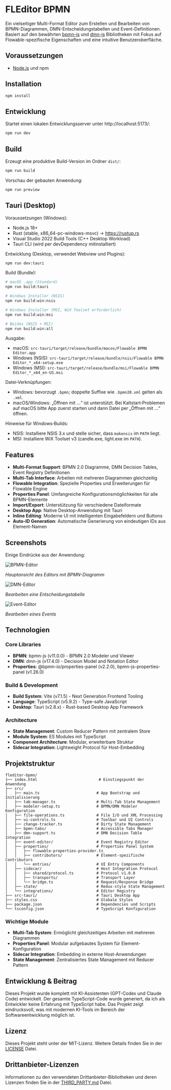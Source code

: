 # FLEditor BPMN

Ein vielseitiger Multi-Format Editor zum Erstellen und Bearbeiten von BPMN-Diagrammen, DMN-Entscheidungstabellen und Event-Definitionen. Basiert auf den bewährten [bpmn-js](https://github.com/bpmn-io/bpmn-js) und [dmn-js](https://github.com/bpmn-io/dmn-js) Bibliotheken mit Fokus auf Flowable-spezifische Eigenschaften und eine intuitive Benutzeroberfläche.

## Voraussetzungen

- [Node.js](https://nodejs.org/) und npm

## Installation

```bash
npm install
```

## Entwicklung

Startet einen lokalen Entwicklungsserver unter http://localhost:5173/:

```bash
npm run dev
```

## Build

Erzeugt eine produktive Build-Version im Ordner `dist/`:

```bash
npm run build
```

Vorschau der gebauten Anwendung:

```bash
npm run preview
```

## Tauri (Desktop)

Voraussetzungen (Windows):
- Node.js 18+
- Rust (stable, x86_64-pc-windows-msvc) → https://rustup.rs
- Visual Studio 2022 Build Tools (C++ Desktop Workload)
- Tauri CLI (wird per devDependency mitinstalliert)

Entwicklung (Desktop, verwendet Webview und Plugins):

```bash
npm run dev:tauri
```

Build (Bundle):

```bash
# macOS .app (Standard)
npm run build:tauri

# Windows Installer (NSIS)
npm run build:win:nsis

# Windows Installer (MSI, WiX Toolset erforderlich)
npm run build:win:msi

# Beides (NSIS + MSI)
npm run build:win:all
```

Ausgabe:
- macOS: `src-tauri/target/release/bundle/macos/Flowable BPMN Editor.app`
- Windows (NSIS): `src-tauri/target/release/bundle/nsis/Flowable BPMN Editor_*_x64-setup.exe`
- Windows (MSI):  `src-tauri/target/release/bundle/msi/Flowable BPMN Editor_*_x64_en-US.msi`

Datei‑Verknüpfungen:
- Windows: bevorzugt `.bpmn`; doppelte Suffixe wie `.bpmn20.xml` gelten als `.xml`.
- macOS/Windows: „Öffnen mit …“ ist unterstützt. Bei Kaltstart‑Problemen auf macOS bitte App zuerst starten und dann Datei per „Öffnen mit …“ öffnen.

Hinweise für Windows‑Builds:
- NSIS: Installiere NSIS 3.x und stelle sicher, dass `makensis` im `PATH` liegt.
- MSI: Installiere WiX Toolset v3 (candle.exe, light.exe im `PATH`).

## Features

- **Multi-Format Support**: BPMN 2.0 Diagramme, DMN Decision Tables, Event Registry Definitionen
- **Multi-Tab Interface**: Arbeiten mit mehreren Diagrammen gleichzeitig
- **Flowable Integration**: Spezielle Properties und Erweiterungen für Flowable Engine
- **Properties Panel**: Umfangreiche Konfigurationsmöglichkeiten für alle BPMN-Elemente
- **Import/Export**: Unterstützung für verschiedene Dateiformate
- **Desktop App**: Native Desktop-Anwendung mit Tauri
- **Inline Editing**: Moderne UI mit intelligenten Eingabefeldern und Buttons
- **Auto-ID Generation**: Automatische Generierung von eindeutigen IDs aus Element-Namen

## Screenshots

Einige Eindrücke aus der Anwendung:

![BPMN-Editor](docs/BPMN-Editor.png)

*Hauptansicht des Editors mit BPMN-Diagramm*

![DMN-Editor](docs/DMN-Editor.png)

*Bearbeiten eine Entscheidungstabelle*

![Event-Editor](docs/Event-Editor.png)

*Bearbeiten eines Events*


## Technologien

### Core Libraries
- **BPMN**: bpmn-js (v11.0.0) - BPMN 2.0 Modeler und Viewer
- **DMN**: dmn-js (v17.4.0) - Decision Model and Notation Editor
- **Properties**: @bpmn-io/properties-panel (v2.2.0), bpmn-js-properties-panel (v1.26.0)

### Build & Development
- **Build System**: Vite (v7.1.5) - Next Generation Frontend Tooling
- **Language**: TypeScript (v5.9.2) - Type-safe JavaScript
- **Desktop**: Tauri (v2.8.x) - Rust-based Desktop App Framework

### Architecture
- **State Management**: Custom Reducer Pattern mit zentralem Store
- **Module System**: ES Modules mit TypeScript
- **Component Architecture**: Modular, erweiterbare Struktur
- **Sidecar Integration**: Lightweight Protocol für Host-Embedding

## Projektstruktur

```
fleditor-bpmn/
├── index.html                           # Einstiegspunkt der Anwendung
├── src/
│   ├── main.ts                         # App Bootstrap und Initialisierung
│   ├── tab-manager.ts                  # Multi-Tab State Management
│   ├── modeler-setup.ts                # BPMN/DMN Modeler Konfiguration
│   ├── file-operations.ts              # File I/O und XML Processing
│   ├── ui-controls.ts                  # Toolbar und UI Controls
│   ├── change-tracker.ts               # Dirty State Management
│   ├── bpmn-tabs/                      # Accessible Tabs Manager
│   ├── dmn-support.ts                  # DMN Decision Table Integration
│   ├── event-editor/                   # Event Registry Editor
│   ├── properties/                     # Properties Panel System
│   │   ├── flowable-properties-provider.ts
│   │   ├── contributors/               # Element-spezifische Contributors
│   │   └── entries/                    # UI Entry Components
│   ├── sidecar/                        # Host Integration Protocol
│   │   ├── shared/protocol.ts          # Protocol v1.0.0
│   │   ├── transports/                 # Transport Layer
│   │   └── bridge.ts                   # Request/Response Bridge
│   ├── state/                          # Redux-style State Management
│   └── integrations/                   # Editor Registry
├── src-tauri/                          # Tauri Desktop App
├── styles.css                          # Globale Styles
├── package.json                        # Dependencies und Scripts
└── tsconfig.json                       # TypeScript Konfiguration
```

### Wichtige Module

- **Multi-Tab System**: Ermöglicht gleichzeitiges Arbeiten mit mehreren Diagrammen
- **Properties Panel**: Modular aufgebautes System für Element-Konfiguration
- **Sidecar Integration**: Embedding in externe Host-Anwendungen
- **State Management**: Zentralisiertes State Management mit Reducer Pattern

## Entwicklung & Beitrag

Dieses Projekt wurde komplett mit KI-Assistenten (GPT-Codex und Claude Code) entwickelt. Der gesamte TypeScript-Code wurde generiert, da ich als Entwickler keine Erfahrung mit TypeScript habe. Das Projekt zeigt eindrucksvoll, was mit modernen KI-Tools im Bereich der Softwareentwicklung möglich ist.

## Lizenz

Dieses Projekt steht unter der MIT-Lizenz. Weitere Details finden Sie in der [LICENSE](LICENSE) Datei.

## Drittanbieter-Lizenzen

Informationen zu den verwendeten Drittanbieter-Bibliotheken und deren Lizenzen finden Sie in der [THIRD_PARTY.md](THIRD_PARTY.md) Datei.
